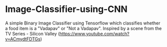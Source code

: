 # Image-Classifier-using-CNN
A simple Binary Image Classifier using Tensorflow which classifies whether a food item is a "Vadapav" or "Not a Vadapav". Inspired by a scene from the TV Series - Silicon Valley (https://www.youtube.com/watch?v=ACmydtFDTGs)
